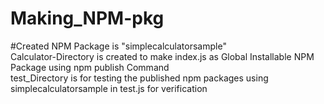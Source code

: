 # Making_NPM-pkg
#Created NPM Package is "simplecalculatorsample"<br/>
Calculator-Directory is created to make index.js as Global Installable NPM Package using npm publish Command <br/>
test_Directory is for testing the published npm packages using simplecalculatorsample in test.js for verification <br/>
